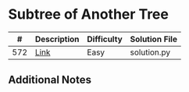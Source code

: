 # Subtree of Another Tree
|#|Description|Difficulty|Solution File|
|-|-|-|-|
|572|[Link](https://leetcode.com/problems/subtree-of-another-tree/)|Easy|solution.py|

## Additional Notes
